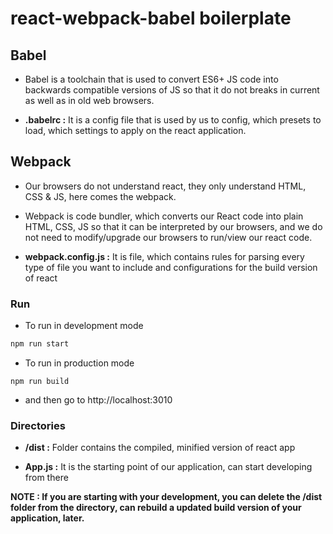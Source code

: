 # react-webpack-babel boilerplate

## Babel
* Babel is a toolchain that is used to convert ES6+ JS code into backwards compatible versions of JS so that it do not breaks in current as well as in old web browsers.

* **.babelrc :** It is a config file that is used by us to config, which presets to load, which settings to apply on the react application. 

## Webpack
* Our browsers do not understand react, they only understand HTML, CSS & JS, here comes the webpack.
* Webpack is code bundler, which converts our React code into plain HTML, CSS, JS so that it can be interpreted by our browsers, and we do not need to modify/upgrade our browsers to run/view our react code.

* **webpack.config.js :** It is file, which contains rules for parsing every type of file you want to include and configurations for the build version of react

### Run
* To run in development mode
```sh
npm run start
```

* To run in production mode
```
npm run build
```

* and then go to http://localhost:3010

### Directories
* **/dist :** Folder contains the compiled, minified version of react app

* **App.js :** It is the starting point of our application, can start developing from there

**NOTE : If you are starting with your development, you can delete the /dist folder from the directory, can rebuild a updated build version of your application, later.**